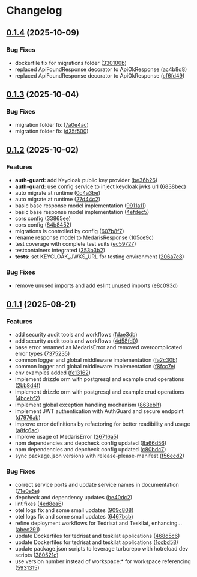 # Changelog

## [0.1.4](https://github.com/amel-tech/madrasah-backend/compare/tedrisat-v0.1.3...tedrisat-v0.1.4) (2025-10-09)


### Bug Fixes

* dockerfile fix for migrations folder ([330100b](https://github.com/amel-tech/madrasah-backend/commit/330100bd93f15f5383acffcc4890eee881ef4c6c))
* replaced ApiFoundResponse decorator to ApiOkResponse ([ac4b8d8](https://github.com/amel-tech/madrasah-backend/commit/ac4b8d8c21ae6d4765ae3f36ab018423fbcd31bc))
* replaced ApiFoundResponse decorator to ApiOkResponse ([cf6fd49](https://github.com/amel-tech/madrasah-backend/commit/cf6fd495d989eec0933b82f3730ce1584baec0e1))

## [0.1.3](https://github.com/amel-tech/madrasah-backend/compare/tedrisat-v0.1.2...tedrisat-v0.1.3) (2025-10-04)


### Bug Fixes

* migration folder fix ([7a0e4ac](https://github.com/amel-tech/madrasah-backend/commit/7a0e4ace888ecfc97f386f3b4d649210828655bd))
* migration folder fix ([d35f500](https://github.com/amel-tech/madrasah-backend/commit/d35f500faed9af0b006d0571e0680324676fc758))

## [0.1.2](https://github.com/amel-tech/madrasah-backend/compare/tedrisat-v0.1.1...tedrisat-v0.1.2) (2025-10-02)


### Features

* **auth-guard:** add Keycloak public key provider ([be36b26](https://github.com/amel-tech/madrasah-backend/commit/be36b2632b8085c76c45092709030833cc5abd8b))
* **auth-guard:** use config service to inject keycloak jwks url ([6838bec](https://github.com/amel-tech/madrasah-backend/commit/6838bec3ca76f07c7b77c56cd80d5c7112b2395d))
* auto migrate at runtime ([0c4a3be](https://github.com/amel-tech/madrasah-backend/commit/0c4a3beb32e11a671ec8e8ef8214924abe9c795d))
* auto migrate at runtime ([27d44c2](https://github.com/amel-tech/madrasah-backend/commit/27d44c2979f6559e649a1b91e202ac6afa73b880))
* basic base response model implementation ([9911a11](https://github.com/amel-tech/madrasah-backend/commit/9911a11d54f1cc05ddfa115957d4c4549d045516))
* basic base response model implementation ([4efdec5](https://github.com/amel-tech/madrasah-backend/commit/4efdec5983432f99a8c5bf74f3cc409913f5aa2e))
* cors config ([33865ee](https://github.com/amel-tech/madrasah-backend/commit/33865eebcabfe125e49f0dbe0f3cde8446413a69))
* cors config ([84b8452](https://github.com/amel-tech/madrasah-backend/commit/84b845226a268df53e1ea7893a10ff3986d00cc4))
* migrations is controlled by config ([607b8f7](https://github.com/amel-tech/madrasah-backend/commit/607b8f7138de321685944d1c0b266f6f62ee8e4e))
* rename response model to MedarisResponse ([105ce9c](https://github.com/amel-tech/madrasah-backend/commit/105ce9cf7f0aa6ba123897c106d220cd93284568))
* test coverage with complete test suits ([ec59727](https://github.com/amel-tech/madrasah-backend/commit/ec597277dd444bc718a18976aed5aa4d0a40d759))
* testcontainers integrated ([353b3b2](https://github.com/amel-tech/madrasah-backend/commit/353b3b2b4c2d44ef6b5a274fd63cf187cc4478af))
* **tests:** set KEYCLOAK_JWKS_URL for testing environment ([206a7e8](https://github.com/amel-tech/madrasah-backend/commit/206a7e80c039e928849557c6ea0910daa941594b))


### Bug Fixes

* remove unused imports and add eslint unused imports ([e8c093d](https://github.com/amel-tech/madrasah-backend/commit/e8c093d6162e8feccdd793cc7ece3d0adb641d41))

## [0.1.1](https://github.com/amel-tech/madrasah-backend/compare/tedrisat-v0.1.0...tedrisat-v0.1.1) (2025-08-21)


### Features

* add security audit tools and workflows ([fdae3db](https://github.com/amel-tech/madrasah-backend/commit/fdae3db2bd25a54f3b8c002b71f2dab1363735d6))
* add security audit tools and workflows ([4d58fd0](https://github.com/amel-tech/madrasah-backend/commit/4d58fd04e28d85855dafc1d3a56489d552f137aa))
* base error renamed as MedarisError and removed overcomplicated error types ([7375235](https://github.com/amel-tech/madrasah-backend/commit/73752354eff1383a997eb415f9c7020c3a8cfb6b))
* common logger and global middleware implementation ([fa2c30b](https://github.com/amel-tech/madrasah-backend/commit/fa2c30bbf9989b6c655732b2fc69a5ccfcda48b9))
* common logger and global middleware implementation ([f8fcc7e](https://github.com/amel-tech/madrasah-backend/commit/f8fcc7e0affa55fd3267d94930b84d57768a00cd))
* env examples added ([fe13162](https://github.com/amel-tech/madrasah-backend/commit/fe13162e80177bb31ffaa555df66ab5191415c4d))
* implement drizzle orm with postgresql and example crud operations ([2bb8d4f](https://github.com/amel-tech/madrasah-backend/commit/2bb8d4fdd85a4a6eca86c845009032d84c935d60))
* implement drizzle orm with postgresql and example crud operations ([4bcebf2](https://github.com/amel-tech/madrasah-backend/commit/4bcebf27a892afb635e05f83ca6d6d8208226730))
* implement global exception handling mechanism ([863eb1f](https://github.com/amel-tech/madrasah-backend/commit/863eb1f3044a4fdf35ecfdbc6096349f38f3d39c))
* implement JWT authentication with AuthGuard and secure endpoint ([d7976ab](https://github.com/amel-tech/madrasah-backend/commit/d7976ab786c2e702cabffcff8b2e2f4f89031d83))
* improve error definitions by refactoring for better readibility and usage ([a8fc6ac](https://github.com/amel-tech/madrasah-backend/commit/a8fc6ac7b8711f1ecc6e83cba1fa873ea26ddec9))
* improve usage of MedarisError ([26716a5](https://github.com/amel-tech/madrasah-backend/commit/26716a5dd9067d7c28ca80390bba3891e68c896e))
* npm dependencies and depcheck config updated ([8a66d56](https://github.com/amel-tech/madrasah-backend/commit/8a66d56a84b46998ea6861fcb1d71140717978f5))
* npm dependencies and depcheck config updated ([c80bdc7](https://github.com/amel-tech/madrasah-backend/commit/c80bdc793baba536f1e42f573d1b29b8b1a76d78))
* sync package.json versions with release-please-manifest ([f56ecd2](https://github.com/amel-tech/madrasah-backend/commit/f56ecd20b016020e3b45000eb64f9534e1c85454))


### Bug Fixes

* correct service ports and update service names in documentation ([71e0e5e](https://github.com/amel-tech/madrasah-backend/commit/71e0e5ec49aef6ead588cca6d2357ca3be66fe59))
* depcheck and dependency updates ([be40dc2](https://github.com/amel-tech/madrasah-backend/commit/be40dc2c356ea9e816da74581d9d6da471df8328))
* lint fixes ([4ed8ea6](https://github.com/amel-tech/madrasah-backend/commit/4ed8ea661e37bf5561c9daa354df144f6b2138a7))
* otel logs fix and some small updates ([909c808](https://github.com/amel-tech/madrasah-backend/commit/909c80872a2dc7b3d105976970795805260d03a9))
* otel logs fix and some small updates ([6467bcb](https://github.com/amel-tech/madrasah-backend/commit/6467bcb30f71058972c12f7ab2ce8a5834b76706))
* refine deployment workflows for Tedrisat and Teskilat, enhancing… ([abec291](https://github.com/amel-tech/madrasah-backend/commit/abec29120f989022fc7ba3447617aa8da8578068))
* update Dockerfiles for tedrisat and teskilat applications ([468d5c6](https://github.com/amel-tech/madrasah-backend/commit/468d5c62d44a115beb1f035d8ef751792f3e7f1c))
* update Dockerfiles for tedrisat and teskilat applications ([1ccbd58](https://github.com/amel-tech/madrasah-backend/commit/1ccbd580205da2a371d952729b3e7f1a21182834))
* update package.json scripts to leverage turborepo with hotreload dev scripts ([380521c](https://github.com/amel-tech/madrasah-backend/commit/380521c71d4512aca5102381a482961088709806))
* use version number instead of workspace:* for workspace referencing ([5931315](https://github.com/amel-tech/madrasah-backend/commit/59313155d1a598dfa7f61b275ffb028198425373))
